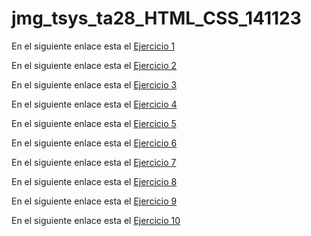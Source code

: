 # jmg_tsys_ta28_HTML_CSS_141123


En el siguiente enlace esta el [Ejercicio 1](https://jordimall.github.io/jmg_tsys_ta28_HTML_CSS_141123/Ejercicio01/)

En el siguiente enlace esta el [Ejercicio 2](https://jordimall.github.io/jmg_tsys_ta28_HTML_CSS_141123/Ejercicio02/)

En el siguiente enlace esta el [Ejercicio 3](https://jordimall.github.io/jmg_tsys_ta28_HTML_CSS_141123/Ejercicio03/)

En el siguiente enlace esta el [Ejercicio 4](https://jordimall.github.io/jmg_tsys_ta28_HTML_CSS_141123/Ejercicio04/)

En el siguiente enlace esta el [Ejercicio 5](https://jordimall.github.io/jmg_tsys_ta28_HTML_CSS_141123/Ejercicio05/)

En el siguiente enlace esta el [Ejercicio 6](https://jordimall.github.io/jmg_tsys_ta28_HTML_CSS_141123/Ejercicio06/parquenatural/)

En el siguiente enlace esta el [Ejercicio 7](https://jordimall.github.io/jmg_tsys_ta28_HTML_CSS_141123/Ejercicio07/parquenatural/)

En el siguiente enlace esta el [Ejercicio 8](https://jordimall.github.io/jmg_tsys_ta28_HTML_CSS_141123/Ejercicio08/parquenatural/)

En el siguiente enlace esta el [Ejercicio 9](https://jordimall.github.io/jmg_tsys_ta28_HTML_CSS_141123/Ejercicio09/parquenatural/)

En el siguiente enlace esta el [Ejercicio 10](https://jordimall.github.io/jmg_tsys_ta28_HTML_CSS_141123/Ejercicio10/parquenatural/)
